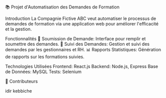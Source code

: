📚 Projet d'Automatisation des Demandes de Formation

Introduction
La Compagnie Fictive ABC veut automatiser le processus de demandes de formation via une application web pour améliorer l'efficacité et la gestion.

Fonctionnalités
📝 Soumission de Demande: Interface pour remplir et soumettre des demandes.
🔄 Suivi des Demandes: Gestion et suivi des demandes par les gestionnaires et RH.
📊 Rapports Statistiques: Génération de rapports sur les formations suivies.

Technologies Utilisées
Frontend: React.js
Backend: Node.js, Express
Base de Données: MySQL
Tests: Selenium

🚀 Contributeurs

idir kebbiche
